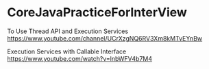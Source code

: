 # CoreJavaPracticeForInterView

To Use Thread API and Execution Services 
https://www.youtube.com/channel/UCrXzgNQ6RV3Xm8kMTvEYnBw


Execution Services with Callable Interface  https://www.youtube.com/watch?v=lnbWFV4b7M4


